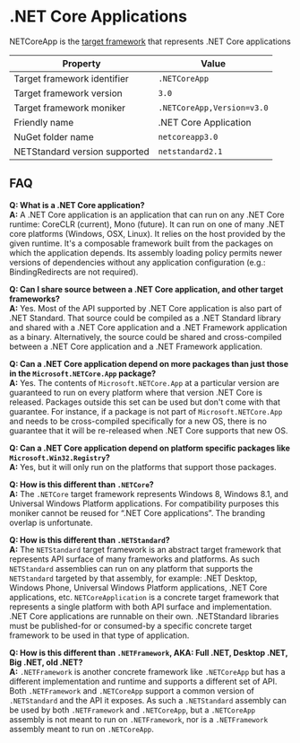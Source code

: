 ﻿# .NET Core Applications

NETCoreApp is the [target framework](https://docs.nuget.org/Create/TargetFrameworks) that represents .NET Core applications

Property | Value
---------|---------
Target framework identifier | `.NETCoreApp`
Target framework version | `3.0`
Target framework moniker | `.NETCoreApp,Version=v3.0`
Friendly name | .NET Core Application
NuGet folder name | `netcoreapp3.0`
NETStandard version supported | `netstandard2.1`

## FAQ
**Q: What is a .NET Core application?**  
**A:** A .NET Core application is an application that can run on any .NET Core runtime: CoreCLR (current), Mono (future). It can run on one of many .NET core platforms (Windows, OSX, Linux).  It relies on the host provided by the given runtime.  It's a composable framework built from the packages on which the application depends.  Its assembly loading policy permits newer versions of dependencies without any application configuration (e.g.: BindingRedirects are not required).

**Q: Can I share source between a .NET Core application, and other target frameworks?**  
**A:** Yes.  Most of the API supported by .NET Core application is also part of .NET Standard.  That source could be compiled as a .NET Standard library and shared with a .NET Core application and a .NET Framework application as a binary.  Alternatively, the source could be shared and cross-compiled between a .NET Core application and a .NET Framework application.

**Q: Can a .NET Core application depend on more packages than just those in the `Microsoft.NETCore.App` package?**  
**A:** Yes.  The contents of `Microsoft.NETCore.App` at a particular version are guaranteed to run on every platform where that version .NET Core is released.  Packages outside this set can be used but don't come with that guarantee.  For instance, if a package is not part of `Microsoft.NETCore.App` and needs to be cross-compiled specifically for a new OS, there is no guarantee that it will be re-released when .NET Core supports that new OS.

**Q: Can a .NET Core application depend on platform specific packages like `Microsoft.Win32.Registry`?**  
**A:** Yes, but it will only run on the platforms that support those packages.

**Q: How is this different than `.NETCore`?**  
**A:** The `.NETCore` target framework represents Windows 8, Windows 8.1, and Universal Windows Platform applications.  For compatibility purposes this moniker cannot be reused for “.NET Core applications”.  The branding overlap is unfortunate.

**Q: How is this different than `.NETStandard`?**  
**A:** The `NETStandard` target framework is an abstract target framework that represents API surface of many frameworks and platforms.  As such `NETStandard` assemblies can run on any platform that supports the `NETStandard` targeted by that assembly, for example: .NET Desktop, Windows Phone, Universal Windows Platform applications, .NET Core applications, etc.  `NETCoreApplication` is a concrete target framework that represents a single platform with both API surface and implementation.  .NET Core applications are runnable on their own.  .NETStandard libraries must be published-for or consumed-by a specific concrete target framework to be used in that type of application.

**Q: How is this different than `.NETFramework`, AKA: Full .NET, Desktop .NET, Big .NET, old .NET?**  
**A:** `.NETFramework` is another concrete framework like `.NETCoreApp` but has a different implementation and runtime and supports a different set of API.  Both `.NETFramework` and `.NETCoreApp` support a common version of `.NETStandard` and the API it exposes.  As such a `.NETStandard` assembly can be used by both `.NETFramework` and `.NETCoreApp`, but a `.NETCoreApp` assembly is not meant to run on `.NETFramework`, nor is a `.NETFramework` assembly meant to run on `.NETCoreApp`.
